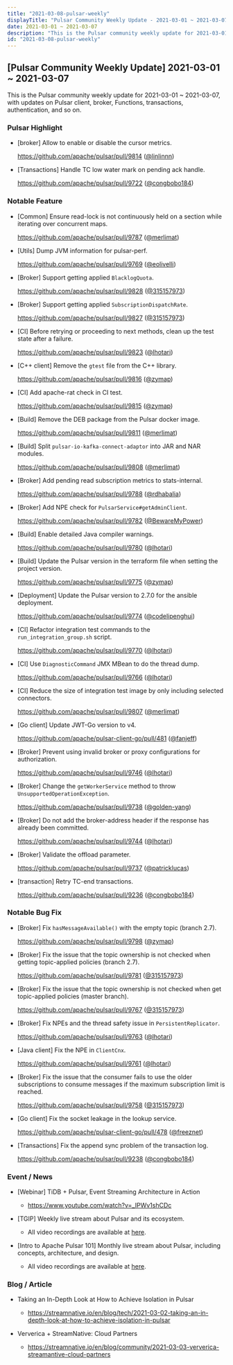 ```yaml
---
title: "2021-03-08-pulsar-weekly"
displayTitle: "Pulsar Community Weekly Update - 2021-03-01 ~ 2021-03-07"
date: 2021-03-01 ~ 2021-03-07
description: "This is the Pulsar community weekly update for 2021-03-01 ~ 2021-03-07, with updates on Pulsar client, broker, Functions, transactions, authentication, and so on."
id: "2021-03-08-pulsar-weekly"
---
```


## [Pulsar Community Weekly Update] 2021-03-01 ~ 2021-03-07

This is the Pulsar community weekly update for 2021-03-01 ~ 2021-03-07, with updates on Pulsar client, broker, Functions, transactions, authentication, and so on.

### Pulsar Highlight

- [broker] Allow to enable or disable the cursor metrics.

  https://github.com/apache/pulsar/pull/9814 ([@linlinnn](https://github.com/linlinnn))
  
- [Transactions] Handle TC low water mark on pending ack handle.

  https://github.com/apache/pulsar/pull/9722 ([@congbobo184](https://github.com/congbobo184))

### Notable Feature

- [Common] Ensure read-lock is not continuously held on a section while iterating over concurrent maps.

  https://github.com/apache/pulsar/pull/9787 ([@merlimat](https://github.com/merlimat))

- [Utils] Dump JVM information for pulsar-perf.

  https://github.com/apache/pulsar/pull/9769 ([@eolivelli](https://github.com/eolivelli))

- [Broker] Support getting applied `BlacklogQuota`.

  https://github.com/apache/pulsar/pull/9828 ([@315157973](https://github.com/315157973))

- [Broker] Support getting applied `SubscriptionDispatchRate`.

  https://github.com/apache/pulsar/pull/9827 ([@315157973](https://github.com/315157973))
  
- [CI] Before retrying or proceeding to next methods, clean up the test state after a failure.

  https://github.com/apache/pulsar/pull/9823 ([@lhotari](https://github.com/lhotari))

- [C++ client] Remove the `gtest` file from the C++ library.

  https://github.com/apache/pulsar/pull/9816 ([@zymap](https://github.com/zymap))

- [CI] Add apache-rat check in CI test.

  https://github.com/apache/pulsar/pull/9815 ([@zymap](https://github.com/zymap))
  
- [Build] Remove the DEB package from the Pulsar docker image.

  https://github.com/apache/pulsar/pull/9811 ([@merlimat](https://github.com/merlimat))

- [Build] Split `pulsar-io-kafka-connect-adaptor` into JAR and NAR modules.

  https://github.com/apache/pulsar/pull/9808 ([@merlimat](https://github.com/merlimat))
  
- [Broker] Add pending read subscription metrics to stats-internal.

  https://github.com/apache/pulsar/pull/9788 ([@rdhabalia](https://github.com/rdhabalia))

- [Broker] Add NPE check for `PulsarService#getAdminClient`.

  https://github.com/apache/pulsar/pull/9782 ([@BewareMyPower](https://github.com/BewareMyPower))

- [Build] Enable detailed Java compiler warnings.

  https://github.com/apache/pulsar/pull/9780 ([@lhotari](https://github.com/lhotari))

- [Build] Update the Pulsar version in the terraform file when setting the project version.

  https://github.com/apache/pulsar/pull/9775 ([@zymap](https://github.com/zymap))

- [Deployment] Update the Pulsar version to 2.7.0 for the ansible deployment.

  https://github.com/apache/pulsar/pull/9774 ([@codelipenghui](https://github.com/codelipenghui))

- [CI] Refactor integration test commands to the `run_integration_group.sh` script.

  https://github.com/apache/pulsar/pull/9770 ([@lhotari](https://github.com/lhotari))

- [CI] Use `DiagnosticCommand` JMX MBean to do the thread dump.

  https://github.com/apache/pulsar/pull/9766 ([@lhotari](https://github.com/lhotari))

- [CI] Reduce the size of integration test image by only including selected connectors.

  https://github.com/apache/pulsar/pull/9807 ([@merlimat](https://github.com/merlimat))
  
- [Go client] Update JWT-Go version to v4.

  https://github.com/apache/pulsar-client-go/pull/481 ([@fanjeff](https://github.com/fanjeff))
  
- [Broker] Prevent using invalid broker or proxy configurations for authorization.

  https://github.com/apache/pulsar/pull/9746 ([@lhotari](https://github.com/lhotari))
  
- [Broker] Change the `getWorkerService` method to throw `UnsupportedOperationException`.

  https://github.com/apache/pulsar/pull/9738 ([@golden-yang](https://github.com/golden-yang))
  
- [Broker] Do not add the broker-address header if the response has already been committed.

  https://github.com/apache/pulsar/pull/9744 ([@lhotari](https://github.com/lhotari))
  
- [Broker] Validate the offload parameter.

  https://github.com/apache/pulsar/pull/9737 ([@patricklucas](https://github.com/patricklucas))
  
- [transaction] Retry TC-end transactions.

  https://github.com/apache/pulsar/pull/9236 ([@congbobo184](https://github.com/congbobo184))

### Notable Bug Fix
  
- [Broker] Fix `hasMessageAvailable()` with the empty topic (branch 2.7).

  https://github.com/apache/pulsar/pull/9798 ([@zymap](https://github.com/zymap))

- [Broker] Fix the issue that the topic ownership is not checked when getting topic-applied policies (branch 2.7).

  https://github.com/apache/pulsar/pull/9781 ([@315157973](https://github.com/315157973))

- [Broker] Fix the issue that the topic ownership is not checked when get topic-applied policies (master branch).

  https://github.com/apache/pulsar/pull/9767 ([@315157973](https://github.com/315157973))
  
- [Broker] Fix NPEs and the thread safety issue in `PersistentReplicator`.

  https://github.com/apache/pulsar/pull/9763 ([@lhotari](https://github.com/lhotari))

- [Java client] Fix the NPE in `ClientCnx`.

  https://github.com/apache/pulsar/pull/9761 ([@lhotari](https://github.com/lhotari))

- [Broker] Fix the issue that the consumer fails to use the older subscriptions to consume messages if the maximum subscription limit is reached.

  https://github.com/apache/pulsar/pull/9758 ([@315157973](https://github.com/315157973))

- [Go client] Fix the socket leakage in the lookup service.

  https://github.com/apache/pulsar-client-go/pull/478 ([@freeznet](https://github.com/freeznet))
  
- [Transactions] Fix the append sync problem of the transaction log.

  https://github.com/apache/pulsar/pull/9238 ([@congbobo184](https://github.com/congbobo184))

### Event / News

- [Webinar] TiDB + Pulsar, Event Streaming Architecture in Action

  - https://www.youtube.com/watch?v=_IPWv1shCDc

- [TGIP] Weekly live stream about Pulsar and its ecosystem.

  - All video recordings are available at [here](https://streamnative.io/resource#tgip).

- [Intro to Apache Pulsar 101] Monthly live stream about Pulsar, including concepts, architecture, and design.

    - All video recordings are available at [here](https://streamnative.io/en/resource#intro-to-apache-pulsar-101).

### Blog / Article

- Taking an In-Depth Look at How to Achieve Isolation in Pulsar

    - https://streamnative.io/en/blog/tech/2021-03-02-taking-an-in-depth-look-at-how-to-achieve-isolation-in-pulsar

- Ververica + StreamNative: Cloud Partners

    - https://streamnative.io/en/blog/community/2021-03-03-ververica-streamantive-cloud-partners
